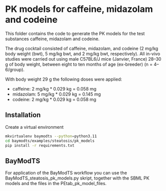 # PK models for caffeine, midazolam and codeine
This folder contains the code to generate the PK models for the test substances caffeine, midazolam and codeine.

The drug cocktail consisted of caffeine, midazolam, and codeine (2 mg/kg body weight (bwt), 5 mg/kg bwt, and 2 mg/kg bwt, respectively). All in-vivo studies were carried out using male C57BL6/J mice (Janvier, France) 28–30 g of body
weight, between eight to ten months of age (ex-breeder) (n = 4–6/group). 

With body weight 29 g the following doses were applied:
- caffeine: 2 mg/kg * 0.029 kg = 0.058 mg
- midazolam: 5 mg/kg * 0.029 kg = 0.145 mg
- codeine: 2 mg/kg * 0.029 kg = 0.058 mg

## Installation
Create a virtual environment

```bash
mkvirtualenv baymodts --python=python3.11
cd baymodts/examples/steatosis/pk_models
pip install -r requirements.txt
```

## BayModTS

For application of the BayModTS workflow you can use the BayModTS_steatosis_pk_models.py skript, together with the SBML PK models and the files in the PEtab_pk_model_files.
